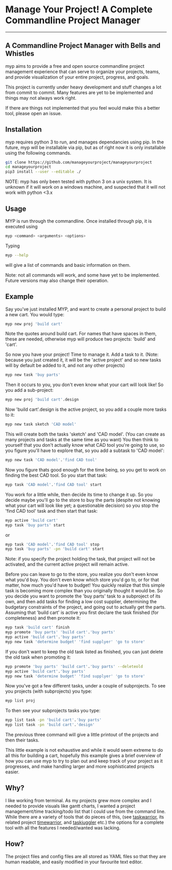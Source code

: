 # Manage Your Project! A Complete Commandline Project Manager
---
## A Commandline Project Manager with Bells and Whistles
myp aims to provide a free and open source commandline project management experience that can serve to organize your projects, teams, and provide visualization of your entire project, progress, and goals.

This project is currently under heavy development and stuff changes a lot from commit to commit. Many features are yet to be implemented and things may not always work right.

If there are things not implemented that you feel would make this a better tool, please open an issue.

## Installation
myp requires python 3 to run, and manages dependancies using pip. In the future, myp will be installable via pip, but as of right now it is only installable using the following commands. 

```bash
git clone https://github.com/manageyourproject/manageyourproject
cd manageyourproject
pip3 install --user --editable ./
```

NOTE: myp has only been tested with python 3 on a unix system. It is unknown if it will work on a windows machine, and suspected that it will not work with python <3.x

## Usage
MYP is run through the commandline. Once installed through pip, it is executed using 
```bash
myp <command> <arguments> <options>
```
Typing 
```bash
myp --help
```
will give a list of commands and basic information on them. 

Note: not all commands will work, and some have yet to be implemented. Future versions may also change their operation.

## Example
Say you've just installed MYP, and want to create a personal project to build a new cart. You would type:
```bash
myp new proj 'build cart'
```
Note the quotes around build cart. For names that have spaces in them, these are needed, otherwise myp will produce two projects: 'build' and 'cart'.

So now you have your project! Time to manage it. 
Add a task to it. (Note: because you just created it, it will be the 'active project' and so new tasks will by default be added to it, and not any other projects)
```bash
myp new task 'buy parts'
```
Then it occurs to you, you don't even know what your cart will look like! So you add a sub-project:
```bash
myp new proj 'build cart'.design
```
Now 'build cart'.design is the active project, so you add a couple more tasks to it:
```bash
myp new task sketch 'CAD model'
```
This will create both the tasks 'sketch' and 'CAD model'. (You can create as many projects and tasks at the same time as you want)
You then think to yourself that you don't actually know what CAD tool you're going to use, so you figure you'll have to explore that, so you add a subtask to 'CAD model':
```bash
myp new task 'CAD model'.'find CAD tool'
```
Now you figure thats good enough for the time being, so you get to work on finding the best CAD tool. So you start that task:
```bash
myp task 'CAD model'.'find CAD tool' start
```
You work for a little while, then decide its time to change it up. So you decide maybe you'll go to the store to buy the parts (despite not knowing what your cart will look like yet; a questionable decision) so you stop the 'find CAD tool' task and then start that task:
```bash
myp active 'build cart'
myp task 'buy parts' start
```
or
```bash
myp task 'CAD model'.'find CAD tool' stop
myp task 'buy parts' -pn 'build cart' start
```
Note: if you specify the project holding the task, that project will not be activated, and the current active project will remain active.

Before you can leave to go to the store, you realize you don't even know what you'd buy. You don't even know which store you'd go to, or for that matter, how much you'd have to budget! You quickly realize that this simple task is becoming more complex than you originally thought it would be. So you decide you want to promote the 'buy parts' task to a subproject of its own, and then add tasks for finding a low cost supplier, determining the budgetary constraints of the project, and going out to actually get the parts. Assuming that 'build cart' is active you first declare the task finished (for completeness) and then promote it:
```bash
myp task 'build cart' finish
myp promote 'buy parts' 'build cart'.'buy parts'
myp active 'build cart'.'buy parts'
myp new task 'determine budget' 'find supplyer' 'go to store'
```
If you don't want to keep the old task listed as finished, you can just delete the old task when promoting it:
```bash
myp promote 'buy parts' 'build cart'.'buy parts' --deleteold
myp active 'build cart'.'buy parts'
myp new task 'determine budget' 'find supplyer' 'go to store'
```
Now you've got a few different tasks, under a couple of subprojects. To see you projects (with subprojects) you type:
```bash
myp list proj
```
To then see your subprojects tasks you type:
```bash
myp list task -pn 'build cart'.'buy parts'
myp list task -pn 'build cart'.'design'
```

The previous three command will give a little printout of the projects and then their tasks.

This little example is not exhaustive and while it would seem extreme to do all this for building a cart, hopefully this example gives a brief overview of how you can use myp to try to plan out and keep track of your project as it progresses, and make handling larger and more sophisticated projects easier.

## Why?
I like working from terminal. As my projects grew more complex and I needed to provide visuals like gantt charts, I wanted a project management/time tracking/todo list that I could use from the command line. While there are a variety of tools that do pieces of this, (see [taskwarrior](https://github.com/GothenbugBitFactory/taskwarrior), its related project [timewarrior](https://github.com/GothenburgBitFactory/timewarrior), and [taskjuggler](https://github.com/taskjuggler/taskjuggler) etc.) the options for a complete tool with all the features I needed/wanted was lacking.

## How?
The project files and config files are all stored as YAML files so that they are human readable, and easily modified in your favourite text editor. 
